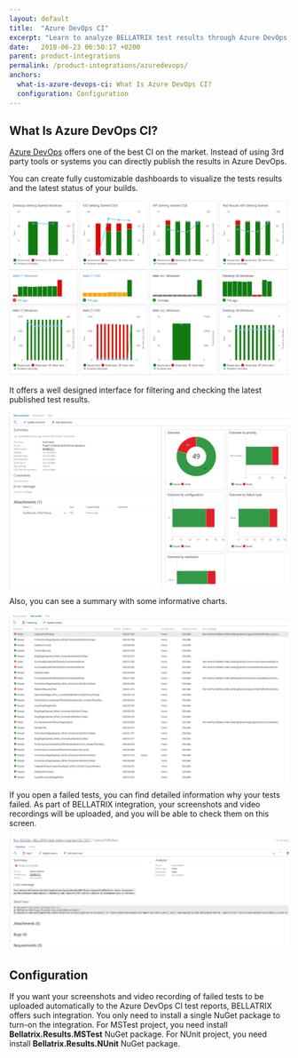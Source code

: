 ```yaml
---
layout: default
title:  "Azure DevOps CI"
excerpt: "Learn to analyze BELLATRIX test results through Azure DevOps CI."
date:   2018-06-23 06:50:17 +0200
parent: product-integrations
permalink: /product-integrations/azuredevops/
anchors:
  what-is-azure-devops-ci: What Is Azure DevOps CI?
  configuration: Configuration
---
```

What Is Azure DevOps CI?
-------
[Azure DevOps](https://azure.microsoft.com/en-us/services/devops/) offers one of the best CI on the market. Instead of using 3rd party tools or systems you can directly publish the results in Azure DevOps.

You can create fully customizable dashboards to visualize the tests results and the latest status of your builds.

![Bellatrix](images/azure-devops-dashboard.png)

It offers a well designed interface for filtering and checking the latest published test results.

![Bellatrix](images/azure-devops-summary-results.png)

Also, you can see a summary with some informative charts.

![Bellatrix](images/azure-devops-test-results.png)

If you open a failed tests, you can find detailed information why your tests failed. As part of BELLATRIX integration, your screenshots and video recordings will be uploaded, and you will be able to check them on this screen.

![Bellatrix](images/azure-devops-failed-test.png)

Configuration
-------------
If you want your screenshots and video recording of failed tests to be uploaded automatically to the Azure DevOps CI test reports, BELLATRIX offers such integration. You only need to install a single NuGet package to turn-on the integration.
For MSTest project, you need install **Bellatrix.Results.MSTest** NuGet package.
For NUnit project, you need install **Bellatrix.Results.NUnit** NuGet package.